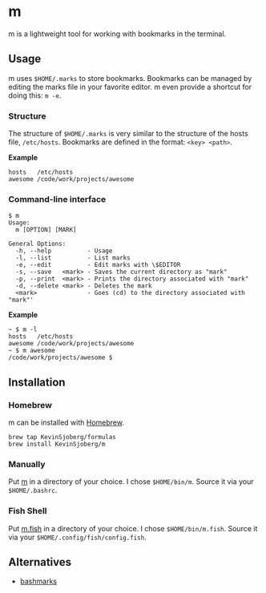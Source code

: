 # m
m is a lightweight tool for working with bookmarks in the terminal.

## Usage
m uses `$HOME/.marks` to store bookmarks. Bookmarks can be managed by editing
the marks file in your favorite editor. m even provide a shortcut for doing
this: `m -e`.

### Structure
The structure of `$HOME/.marks` is very similar to the structure of the hosts
file, `/etc/hosts`. Bookmarks are defined in the format: `<key> <path>`.

**Example**

    hosts   /etc/hosts
    awesome /code/work/projects/awesome

### Command-line interface

    $ m
    Usage:
      m [OPTION] [MARK]

    General Options:
      -h, --help          - Usage
      -l, --list          - List marks
      -e, --edit          - Edit marks with \$EDITOR
      -s, --save   <mark> - Saves the current directory as "mark"
      -p, --print  <mark> - Prints the directory associated with "mark"
      -d, --delete <mark> - Deletes the mark
      <mark>              - Goes (cd) to the directory associated with "mark"'

**Example**

    ~ $ m -l
    hosts   /etc/hosts
    awesome /code/work/projects/awesome
    ~ $ m awesome
    /code/work/projects/awesome $

## Installation

### Homebrew
m can be installed with [Homebrew](http://brew.sh/).

    brew tap KevinSjoberg/formulas
    brew install KevinSjoberg/m

### Manually
Put [m](https://raw.github.com/KevinSjoberg/m/master/m) in a directory of your
choice. I chose `$HOME/bin/m`. Source it via your `$HOME/.bashrc`.

### Fish Shell
Put [m.fish](https://raw.github.com/KevinSjoberg/m/master/m.fish) in a directory of your choice. I chose `$HOME/bin/m.fish`. Source it via your `$HOME/.config/fish/config.fish`.

## Alternatives

  * [bashmarks](https://github.com/huyng/bashmarks)
